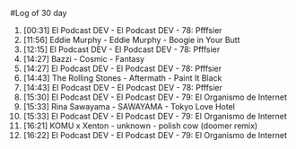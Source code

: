 #Log of 30 day

1. [00:31] El Podcast DEV - El Podcast DEV - 78: Pfffsier
1. [11:56] Eddie Murphy - Eddie Murphy - Boogie in Your Butt
1. [12:15] El Podcast DEV - El Podcast DEV - 78: Pfffsier
1. [14:27] Bazzi - Cosmic - Fantasy
1. [14:27] El Podcast DEV - El Podcast DEV - 78: Pfffsier
1. [14:43] The Rolling Stones - Aftermath - Paint It Black
1. [14:43] El Podcast DEV - El Podcast DEV - 78: Pfffsier
1. [15:30] El Podcast DEV - El Podcast DEV - 79: El Organismo de Internet
1. [15:33] Rina Sawayama - SAWAYAMA - Tokyo Love Hotel
1. [15:33] El Podcast DEV - El Podcast DEV - 79: El Organismo de Internet
1. [16:21] KOMU x Xenton - unknown - polish cow (doomer remix)
1. [16:22] El Podcast DEV - El Podcast DEV - 79: El Organismo de Internet

